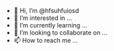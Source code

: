 - 👋 Hi, I’m @hfsuhfuiosd
- 👀 I’m interested in ...
- 🌱 I’m currently learning ...
- 💞️ I’m looking to collaborate on ...
- 📫 How to reach me ...

<!---
hfsuhfuiosd/hfsuhfuiosd is a ✨ special ✨ repository because its `README.md` (this file) appears on your GitHub profile.
You can click the Preview link to take a look at your changes.
--->
